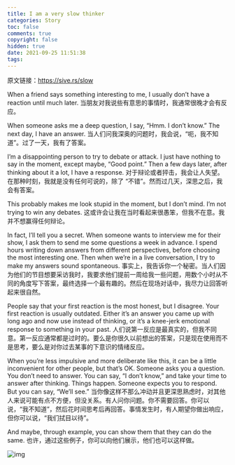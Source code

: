 ```yaml
---
title: I am a very slow thinker
categories: Story
toc: false
comments: true
copyright: false
hidden: true
date: 2021-09-25 11:51:38
tags:
---
```


原文链接：https://sive.rs/slow

<!--more-->

When a friend says something interesting to me, I usually don’t have a reaction until much later.
当朋友对我说些有意思的事情时，我通常很晚才会有反应。

When someone asks me a deep question, I say, “Hmm. I don’t know.” The next day, I have an answer.
当人们问我深奥的问题时，我会说，“呃，我不知道”。过了一天，我有了答案。


I’m a disappointing person to try to debate or attack. I just have nothing to say in the moment, except maybe, “Good point.” Then a few days later, after thinking about it a lot, I have a response.
对于辩论或者抨击，我会让人失望。在那种时刻，我就是没有任何可说的，除了 “不错”。然而过几天，深思之后，我会有答案。

This probably makes me look stupid in the moment, but I don’t mind. I’m not trying to win any debates.
这或许会让我在当时看起来很愚笨，但我不在意。我并不想赢得任何辩论。

In fact, I’ll tell you a secret. When someone wants to interview me for their show, I ask them to send me some questions a week in advance. I spend hours writing down answers from different perspectives, before choosing the most interesting one. Then when we’re in a live conversation, I try to make my answers sound spontaneous.
事实上，我告诉你一个秘密。当人们因为他们的节目想要采访我时，我要求他们提前一周给我一些问题，用数个小时从不同的角度写下答案，最终选择一个最有趣的。然后在现场对话中，我尽力让回答听起来很自然。

People say that your first reaction is the most honest, but I disagree. Your first reaction is usually outdated. Either it’s an answer you came up with long ago and now use instead of thinking, or it’s a knee-jerk emotional response to something in your past.
人们说第一反应是最真实的，但我不同意。第一反应通常都是过时的。要么是你很久以前想出的答案，只是现在使用而不是思考，要么是对你过去某事的下意识的情绪反应。

When you’re less impulsive and more deliberate like this, it can be a little inconvenient for other people, but that’s OK. Someone asks you a question. You don’t need to answer. You can say, “I don’t know,” and take your time to answer after thinking. Things happen. Someone expects you to respond. But you can say, “We’ll see.”
当你像这样不那么冲动并且更深思熟虑时，对其他人来说可能有点不方便，但没关系。有人问你问题。你不需要回答。你可以说，“我不知道”，然后花时间思考后再回答。事情发生时，有人期望你做出响应，但你可以说，“我们拭目以待”。

And maybe, through example, you can show them that they can do the same.
也许，通过这些例子，你可以向他们展示，他们也可以这样做。

![img](https://sive.rs/images/treetroll.jpg)


